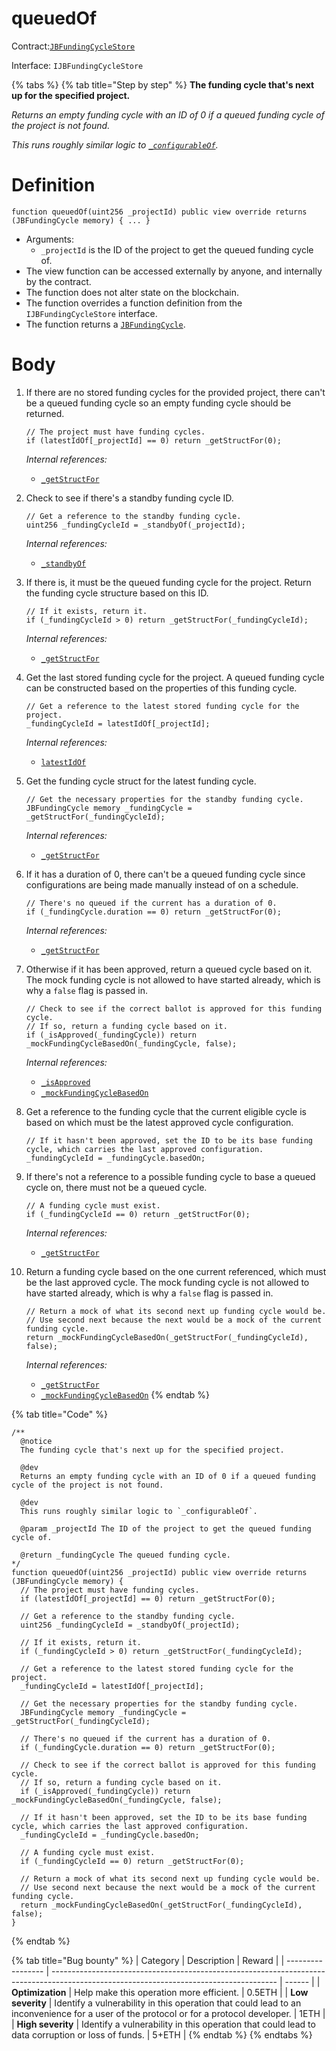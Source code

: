 # queuedOf

Contract:[`JBFundingCycleStore`](../)​‌

Interface: `IJBFundingCycleStore`

{% tabs %}
{% tab title="Step by step" %}
**The funding cycle that's next up for the specified project.**

_Returns an empty funding cycle with an ID of 0 if a queued funding cycle of the project is not found._

_This runs roughly similar logic to _[_`_configurableOf`_](../write/\_configurableof.md)_._

# Definition

```solidity
function queuedOf(uint256 _projectId) public view override returns (JBFundingCycle memory) { ... }
```

* Arguments:
  * `_projectId` is the ID of the project to get the queued funding cycle of.
* The view function can be accessed externally by anyone, and internally by the contract.
* The function does not alter state on the blockchain.
* The function overrides a function definition from the `IJBFundingCycleStore` interface.
* The function returns a [`JBFundingCycle`](../../../data-structures/jbfundingcycle.md).

# Body

1.  If there are no stored funding cycles for the provided project, there can't be a queued funding cycle so an empty funding cycle should be returned.

    ```solidity
    // The project must have funding cycles.
    if (latestIdOf[_projectId] == 0) return _getStructFor(0);
    ```

    _Internal references:_

    * [`_getStructFor`](\_getstructfor.md)
2.  Check to see if there's a standby funding cycle ID.

    ```solidity
    // Get a reference to the standby funding cycle.
    uint256 _fundingCycleId = _standbyOf(_projectId);
    ```

    _Internal references:_

    * [`_standbyOf`](\_getstructfor.md)
3.  If there is, it must be the queued funding cycle for the project. Return the funding cycle structure based on this ID.

    ```solidity
    // If it exists, return it.
    if (_fundingCycleId > 0) return _getStructFor(_fundingCycleId);
    ```

    _Internal references:_

    * [`_getStructFor`](\_getstructfor.md)
4.  Get the last stored funding cycle for the project. A queued funding cycle can be constructed based on the properties of this funding cycle.

    ```solidity
    // Get a reference to the latest stored funding cycle for the project.
    _fundingCycleId = latestIdOf[_projectId];
    ```

    _Internal references:_

    * [`latestIdOf`](../properties/latestidof.md)
5.  Get the funding cycle struct for the latest funding cycle.

    ```solidity
    // Get the necessary properties for the standby funding cycle.
    JBFundingCycle memory _fundingCycle = _getStructFor(_fundingCycleId);
    ```

    _Internal references:_

    * [`_getStructFor`](\_getstructfor.md)
6.  If it has a duration of 0, there can't be a queued funding cycle since configurations are being made manually instead of on a schedule.

    ```solidity
    // There's no queued if the current has a duration of 0.
    if (_fundingCycle.duration == 0) return _getStructFor(0);
    ```

    _Internal references:_

    * [`_getStructFor`](\_getstructfor.md)
7.  Otherwise if it has been approved, return a queued cycle based on it. The mock funding cycle is not allowed to have started already, which is why a `false` flag is passed in.

    ```solidity
    // Check to see if the correct ballot is approved for this funding cycle.
    // If so, return a funding cycle based on it.
    if (_isApproved(_fundingCycle)) return _mockFundingCycleBasedOn(_fundingCycle, false);
    ```

    _Internal references:_

    * [`_isApproved`](\_getstructfor.md)
    * [`_mockFundingCycleBasedOn`](\_mockfundingcyclebasedon.md)
8.  Get a reference to the funding cycle that the current eligible cycle is based on which must be the latest approved cycle configuration.

    ```solidity
    // If it hasn't been approved, set the ID to be its base funding cycle, which carries the last approved configuration.
    _fundingCycleId = _fundingCycle.basedOn;
    ```
9.  If there's not a reference to a possible funding cycle to base a queued cycle on, there must not be a queued cycle.

    ```solidity
    // A funding cycle must exist.
    if (_fundingCycleId == 0) return _getStructFor(0);
    ```

    _Internal references:_

    * [`_getStructFor`](\_getstructfor.md)
10. Return a funding cycle based on the one current referenced, which must be the last approved cycle. The mock funding cycle is not allowed to have started already, which is why a `false` flag is passed in.

    ```solidity
    // Return a mock of what its second next up funding cycle would be.
    // Use second next because the next would be a mock of the current funding cycle.
    return _mockFundingCycleBasedOn(_getStructFor(_fundingCycleId), false);
    ```

    _Internal references:_

    * [`_getStructFor`](\_getstructfor.md)
    * [`_mockFundingCycleBasedOn`](\_mockfundingcyclebasedon.md)
{% endtab %}

{% tab title="Code" %}
```solidity
/**
  @notice 
  The funding cycle that's next up for the specified project.
  
  @dev
  Returns an empty funding cycle with an ID of 0 if a queued funding cycle of the project is not found.

  @dev 
  This runs roughly similar logic to `_configurableOf`.
  
  @param _projectId The ID of the project to get the queued funding cycle of.

  @return _fundingCycle The queued funding cycle.
*/
function queuedOf(uint256 _projectId) public view override returns (JBFundingCycle memory) {
  // The project must have funding cycles.
  if (latestIdOf[_projectId] == 0) return _getStructFor(0);

  // Get a reference to the standby funding cycle.
  uint256 _fundingCycleId = _standbyOf(_projectId);

  // If it exists, return it.
  if (_fundingCycleId > 0) return _getStructFor(_fundingCycleId);

  // Get a reference to the latest stored funding cycle for the project.
  _fundingCycleId = latestIdOf[_projectId];
    
  // Get the necessary properties for the standby funding cycle.
  JBFundingCycle memory _fundingCycle = _getStructFor(_fundingCycleId);

  // There's no queued if the current has a duration of 0.
  if (_fundingCycle.duration == 0) return _getStructFor(0);

  // Check to see if the correct ballot is approved for this funding cycle.
  // If so, return a funding cycle based on it.
  if (_isApproved(_fundingCycle)) return _mockFundingCycleBasedOn(_fundingCycle, false);

  // If it hasn't been approved, set the ID to be its base funding cycle, which carries the last approved configuration.
  _fundingCycleId = _fundingCycle.basedOn;

  // A funding cycle must exist.
  if (_fundingCycleId == 0) return _getStructFor(0);

  // Return a mock of what its second next up funding cycle would be.
  // Use second next because the next would be a mock of the current funding cycle.
  return _mockFundingCycleBasedOn(_getStructFor(_fundingCycleId), false);
}
```
{% endtab %}

{% tab title="Bug bounty" %}
| Category          | Description                                                                                                                            | Reward |
| ----------------- | -------------------------------------------------------------------------------------------------------------------------------------- | ------ |
| **Optimization**  | Help make this operation more efficient.                                                                                               | 0.5ETH |
| **Low severity**  | Identify a vulnerability in this operation that could lead to an inconvenience for a user of the protocol or for a protocol developer. | 1ETH   |
| **High severity** | Identify a vulnerability in this operation that could lead to data corruption or loss of funds.                                        | 5+ETH  |
{% endtab %}
{% endtabs %}
